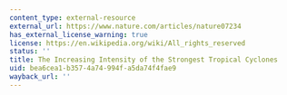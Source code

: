 ```yaml
---
content_type: external-resource
external_url: https://www.nature.com/articles/nature07234
has_external_license_warning: true
license: https://en.wikipedia.org/wiki/All_rights_reserved
status: ''
title: The Increasing Intensity of the Strongest Tropical Cyclones
uid: bea6cea1-b357-4a74-994f-a5da74f4fae9
wayback_url: ''
---
```

